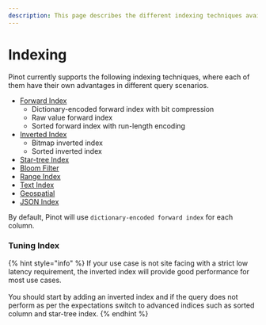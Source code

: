 ```yaml
---
description: This page describes the different indexing techniques available in Pinot
---
```


# Indexing

Pinot currently supports the following indexing techniques, where each of them have their own advantages in different query scenarios.

* [Forward Index](forward-index.md)
  * Dictionary-encoded forward index with bit compression
  * Raw value forward index
  * Sorted forward index with run-length encoding
* [Inverted Index](inverted-index.md)
  * Bitmap inverted index
  * Sorted inverted index
* [Star-tree Index](star-tree-index.md)
* [Bloom Filter](bloom-filter.md)
* [Range Index](range-index.md)
* [Text Index](text-search-support.md)
* [Geospatial](geospatial-support.md)
* [JSON Index](json-index.md)



By default, Pinot will use `dictionary-encoded forward index` for each column.&#x20;

### Tuning Index

{% hint style="info" %}
If your use case is not site facing with a strict low latency requirement, the inverted index will provide good performance for most use cases. \
\
You should start by adding an inverted index and if the query does not perform as per the expectations switch to advanced indices such as sorted column and star-tree index.
{% endhint %}
